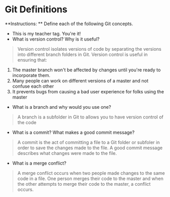 # Git Definitions

**Instructions: ** Define each of the following Git concepts.

* This is my teacher tag. You're it!
* What is version control?  Why is it useful?
> Version control isolates versions of code by separating the versions into different branch folders in Git.
> Version control is useful in ensuring that:
  1. The master branch won't be affected by changes until you're ready to incorporate them.
  2. Many people can work on different versions of a master and not confuse each other
  3. It prevents bugs from causing a bad user experience for folks using the master

* What is a branch and why would you use one?
> A branch is a subfolder in Git to allows you to have version control of the code

* What is a commit? What makes a good commit message?
> A commit is the act of committing a file to a Git folder or subfoler in order to save the changes made to the file. A good commit message describes what changes were made to the file.

* What is a merge conflict?
> A merge conflict occurs when two people made changes to the same code in a file. One person merges their code to the master and when the other attempts to merge their code to the master, a conflict occurs.